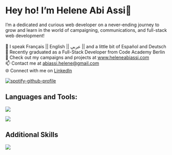 <h1>Hey ho! I’m Helene Abi Assi👋</h1>

I’m a dedicated and curious web developer on a never-ending journey to grow and learn in the world of campaigning, communications, and full-stack web development!
</br></br>
💬 I speak Français || English || عربي || and a little bit of Español and Deutsch</br>
🏢 Recently graduated as a Full-Stack Developer from Code Academy Berlin 
 </br>
👀 Check out my campaigns and projects at www.heleneabiassi.com</br>
📫 Contact me at abiassi.helene@gmail.com</br>
🌐 Connect with me on <a href="https://www.linkedin.com/in/heleneabiassi">LinkedIn</a></br>

[![spotify-github-profile](https://spotify-github-profile.vercel.app/api/view?uid=31h7s6lexjjjec6bg6q3kcoprgqi&cover_image=true&theme=natemoo-re&show_offline=false&background_color=121212&interchange=false&bar_color=53b14f&bar_color_cover=false)](https://github.com/kittinan/spotify-github-profile)


<h2>Languages and Tools:</h2>
<p >
    <img src="https://skillicons.dev/icons?i=git,github,vscode,css,html,js,ts,netlify,postman,react,nextjs" /></p>
<p > <img src="https://skillicons.dev/icons?i==,graphql,figma,bootstrap,tailwind,mongodb,apollo,firebase,nodejs,express" />
</p>
<h2>Additional Skills</h2>
<p >
    <img src="https://skillicons.dev/icons?i=ai,ps,pr,wordpress" /></p>
